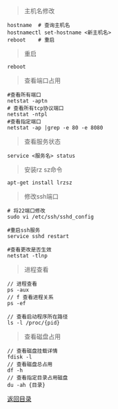 > 主机名修改
    
    hostname  # 查询主机名
    hostnamectl set-hostname <新主机名>
    reboot    # 重启

> 重启

    reboot

> 查看端口占用

    #查看所有端口
    netstat -aptn
    # 查看所有tcp协议端口
    netstat -ntpl
    #查看指定端口
    netstat -ap |grep -e 80 -e 8080
     
>查看服务状态

    service <服务名> status
    
> 安装rz sz命令

    apt-get install lrzsz

> 修改ssh端口
    
    # 将22端口修改
    sudo vi /etc/ssh/sshd_config
    
    #重启ssh服务
    service sshd restart
    
    #查看更改是否生效
    netstat -tlnp

> 进程查看
    
    // 进程查看
    ps -aux
    // f 查看进程关系
    ps -ef
    
    // 查看启动程序所在路径
    ls -l /proc/{pid}
    
> 查看磁盘占用

    // 查看磁盘挂载详情
    fdisk -l    
    // 查看磁盘总占用
    df -h
    // 查看指定目录占用磁盘
    du -ah {目录}

[返回目录](../../README.md)